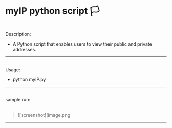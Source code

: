 # myIP python script :white_flag:

<br>
Description:

- A Python script that enables users to view their public and private addresses.

---

<br>
Usage:

- python myIP.py

---

<br>
sample run:
<br><br>

> ![screenshot](image.png

---
